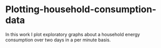 # Plotting-household-consumption-data
In this work I plot exploratory graphs about a household energy consumption over two days in a per minute basis.
